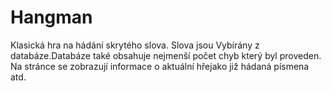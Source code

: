 # Hangman
Klasická hra na hádání skrytého slova. Slova jsou Vybírány z databáze.Databáze také obsahuje nejmenší počet chyb který byl proveden.
Na stránce se zobrazují  informace o aktuální hřejako již hádaná písmena atd.
